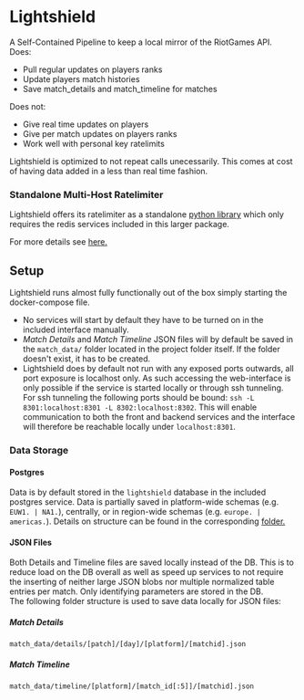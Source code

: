 
# Lightshield

A Self-Contained Pipeline to keep a local mirror of the RiotGames API.  
Does:
- Pull regular updates on players ranks
- Update players match histories
- Save match_details and match_timeline for matches

Does not:
- Give real time updates on players
- Give per match updates on players ranks
- Work well with personal key ratelimits

Lightshield is optimized to not repeat calls unecessarily. This comes at cost of having data added in a less than
real time fashion.
 
### Standalone Multi-Host Ratelimiter 
Lightshield offers its ratelimiter as a standalone [python library](https://pypi.org/project/lightshield/) which only
requires the redis services included in this larger package.

For more details see [here.](Rate%20Limiting.md)



## Setup
Lightshield runs almost fully functionally out of the box simply starting the docker-compose file. 
- No services will start by default they have to be turned on in the included interface manually.
- *Match Details* and *Match Timeline* JSON files will by default be saved in the `match_data/` folder located in the 
project folder itself. If the folder doesn't exist, it has to be created.
- Lightshield does by default not run with any exposed ports outwards, all port exposure is localhost only. As such 
accessing the web-interface is only possible if the service is started locally or through ssh tunneling. For ssh tunneling
  the following ports should be bound: `ssh -L 8301:localhost:8301 -L 8302:localhost:8302`. This will enable communication 
  to both the front and backend services and the interface will therefore be reachable locally under `localhost:8301`.
  

### Data Storage
#### Postgres
Data is by default stored in the `lightshield` database in the included postgres service. Data is partially saved in
platform-wide schemas (e.g. `EUW1. | NA1.`), centrally, or in region-wide schemas (e.g. `europe. | americas.`).
Details on structure can be found in the corresponding [folder.](postgres)
#### JSON Files
Both Details and Timeline files are saved locally instead of the DB. This is to reduce load on the DB overall as well as
speed up services to not require the inserting of neither large JSON blobs nor multiple normalized table entries per match.
Only identifying parameters are stored in the DB.  
The following folder structure is used to save data locally for JSON files:
##### Match Details
`match_data/details/[patch]/[day]/[platform]/[matchid].json`
##### Match Timeline
`match_data/timeline/[platform]/[match_id[:5]]/[matchid].json`
